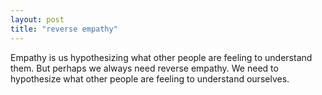 ```yaml
---
layout: post
title: "reverse empathy"
---
```


Empathy is us hypothesizing what other people are feeling to understand them.
But perhaps we always need reverse empathy. We need to hypothesize what other people are feeling to understand ourselves.


